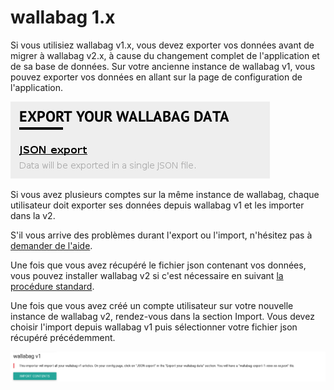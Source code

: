 # wallabag 1.x

Si vous utilisiez wallabag v1.x, vous devez exporter vos données avant
de migrer à wallabag v2.x, à cause du changement complet de
l'application et de sa base de données. Sur votre ancienne instance de
wallabag v1, vous pouvez exporter vos données en allant sur la page de
configuration de l'application.

![Export depuis wallabag v1](../../../img/user/export_v1.png)

Si vous avez plusieurs comptes sur la même instance de wallabag, chaque
utilisateur doit exporter ses données depuis wallabag v1 et les importer
dans la v2.

S'il vous arrive des problèmes durant l'export ou l'import, n'hésitez
pas à [demander de l'aide](http://gitter.im/wallabag/wallabag).

Une fois que vous avez récupéré le fichier json contenant vos données,
vous pouvez installer wallabag v2 si c'est nécessaire en suivant [la
procédure
standard](http://doc.wallabag.org/fr/master/user/installation.html).

Une fois que vous avez créé un compte utilisateur sur votre nouvelle
instance de wallabag v2, rendez-vous dans la section Import. Vous devez
choisir l'import depuis wallabag v1 puis sélectionner votre fichier json
récupéré précédemment.

![Import depuis wallabag v1](../../../img/user/import_wallabagv1.png)
